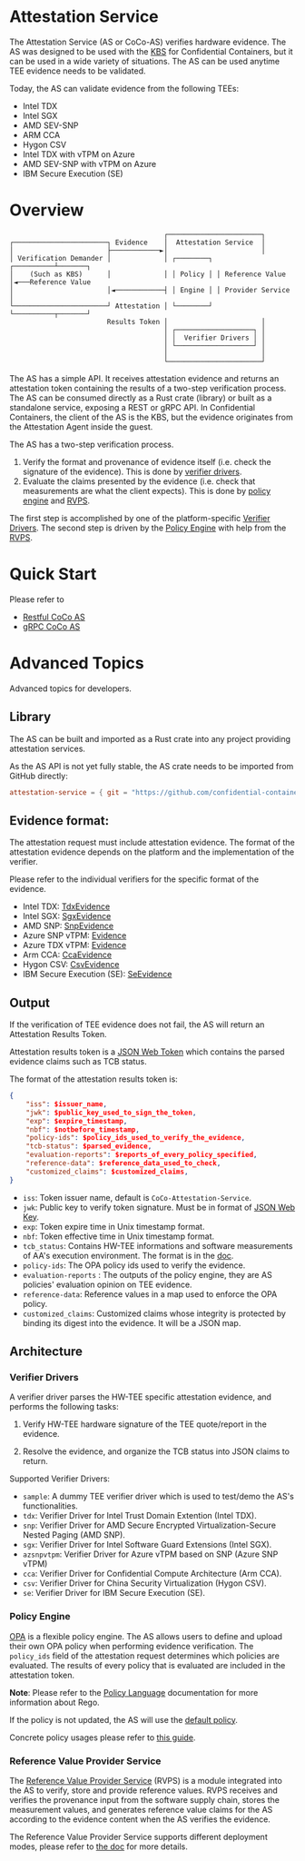 # Attestation Service

The Attestation Service (AS or CoCo-AS) verifies hardware evidence.
The AS was designed to be used with the [KBS](../kbs) for Confidential Containers,
but it can be used in a wide variety of situations.
The AS can be used anytime TEE evidence needs to be validated.

Today, the AS can validate evidence from the following TEEs:
- Intel TDX
- Intel SGX
- AMD SEV-SNP
- ARM CCA
- Hygon CSV
- Intel TDX with vTPM on Azure
- AMD SEV-SNP with vTPM on Azure
- IBM Secure Execution (SE)

# Overview
```
                                      ┌───────────────────────┐
┌───────────────────────┐ Evidence    │  Attestation Service  │
│                       ├────────────►│                       │
│ Verification Demander │             │ ┌────────┐ ┌──────────┴───────┐
│    (Such as KBS)      │             │ │ Policy │ │ Reference Value  │◄───Reference Value
│                       │◄────────────┤ │ Engine │ │ Provider Service │
└───────────────────────┘ Attestation │ └────────┘ └──────────┬───────┘
                        Results Token │                       │
                                      │ ┌───────────────────┐ │
                                      │ │  Verifier Drivers │ │
                                      │ └───────────────────┘ │
                                      │                       │
                                      └───────────────────────┘
```

The AS has a simple API. It receives attestation evidence and returns an attestation token
containing the results of a two-step verification process.
The AS can be consumed directly as a Rust crate (library) or built as a standalone service,
exposing a REST or gRPC API.
In Confidential Containers, the client of the AS is the KBS, but the evidence originates
from the Attestation Agent inside the guest.

The AS has a two-step verification process.

1. Verify the format and provenance of evidence itself (i.e. check the signature of the evidence). This is done by [verifier drivers](#verifier-drivers).
2. Evaluate the claims presented by the evidence (i.e. check that measurements are what the client expects). This is done by [policy engine](#policy-engine) and [RVPS](#reference-value-provider-service).

The first step is accomplished by one of the platform-specific [Verifier Drivers](#verifier-drivers).
The second step is driven by the [Policy Engine](#policy-engine) with help from the [RVPS](#reference-value-provider-service).

# Quick Start

Please refer to
- [Restful CoCo AS](docs/restful-as.md#quick-start)
- [gRPC CoCo AS](docs/grpc-as.md#quick-start)

# Advanced Topics 

Advanced topics for developers.

## Library

The AS can be built and imported as a Rust crate into any project providing attestation services.

As the AS API is not yet fully stable, the AS crate needs to be imported from GitHub directly:

```toml
attestation-service = { git = "https://github.com/confidential-containers/trustee" }
```

## Evidence format:

The attestation request must include attestation evidence.
The format of the attestation evidence depends on the platform
and the implementation of the verifier.

Please refer to the individual verifiers for the specific format of the evidence.
- Intel TDX: [TdxEvidence](./verifier/src/tdx/mod.rs)
- Intel SGX: [SgxEvidence](./verifier/src/sgx/mod.rs)
- AMD SNP: [SnpEvidence](./verifier/src/snp/mod.rs)
- Azure SNP vTPM: [Evidence](./verifier/src/az_snp_vtpm/mod.rs)
- Azure TDX vTPM: [Evidence](./verifier/src/az_tdx_vtpm/mod.rs)
- Arm CCA: [CcaEvidence](./verifier/src/cca/mod.rs)
- Hygon CSV: [CsvEvidence](./verifier/src/csv/mod.rs)
- IBM Secure Execution (SE): [SeEvidence](./verifier/src/se/mod.rs)

## Output

If the verification of TEE evidence does not fail, the AS will return an Attestation Results Token.

Attestation results token is a [JSON Web Token](https://datatracker.ietf.org/doc/html/rfc7519) which contains the parsed evidence claims such as TCB status.

The format of the attestation results token is:

```json
{
    "iss": $issuer_name,
    "jwk": $public_key_used_to_sign_the_token,
    "exp": $expire_timestamp,
    "nbf": $notbefore_timestamp,
    "policy-ids": $policy_ids_used_to_verify_the_evidence,
    "tcb-status": $parsed_evidence,
    "evaluation-reports": $reports_of_every_policy_specified,
    "reference-data": $reference_data_used_to_check,
    "customized_claims": $customized_claims,
}
```

* `iss`: Token issuer name, default is `CoCo-Attestation-Service`.
* `jwk`: Public key to verify token signature. Must be in format of [JSON Web Key](https://datatracker.ietf.org/doc/html/rfc7517).
* `exp`: Token expire time in Unix timestamp format.
* `nbf`: Token effective time in Unix timestamp format.
* `tcb_status`: Contains HW-TEE informations and software measurements of AA's execution environment. The format is in the [doc](./docs/parsed_claims.md).
* `policy-ids`: The OPA policy ids used to verify the evidence.
* `evaluation-reports` : The outputs of the policy engine, they are AS policies' evaluation opinion on TEE evidence.
* `reference-data`: Reference values in a map used to enforce the OPA policy.
* `customized_claims`: Customized claims whose integrity is protected by binding its digest into the evidence. It will be a JSON map.

## Architecture

### Verifier Drivers

A verifier driver parses the HW-TEE specific attestation evidence, and performs the following tasks:

1. Verify HW-TEE hardware signature of the TEE quote/report in the evidence.

2. Resolve the evidence, and organize the TCB status into JSON claims to return.

Supported Verifier Drivers:

- `sample`: A dummy TEE verifier driver which is used to test/demo the AS's functionalities.
- `tdx`: Verifier Driver for Intel Trust Domain Extention (Intel TDX).
- `snp`: Verifier Driver for AMD Secure Encrypted Virtualization-Secure Nested Paging (AMD SNP).
- `sgx`: Verifier Driver for Intel Software Guard Extensions (Intel SGX).
- `azsnpvtpm`: Verifier Driver for Azure vTPM based on SNP (Azure SNP vTPM)
- `cca`: Verifier Driver for Confidential Compute Architecture (Arm CCA).
- `csv`: Verifier Driver for China Security Virtualization (Hygon CSV).
- `se`: Verifier Driver for IBM Secure Execution (SE).

### Policy Engine

[OPA](https://www.openpolicyagent.org/docs/latest/) is a flexible policy engine.
The AS allows users to define and upload their own OPA policy when performing evidence verification.
The `policy_ids` field of the attestation request determines which policies are evaluated.
The results of every policy that is evaluated are included in the attestation token.

**Note**: Please refer to the [Policy Language](https://www.openpolicyagent.org/docs/latest/policy-language/) documentation for more information about Rego.

If the policy is not updated, the AS will use the [default policy](./attestation-service/src/policy_engine/opa/default_policy.rego).

Concrete policy usages please refer to [this guide](docs/policy.md).

### Reference Value Provider Service

The [Reference Value Provider Service](rvps/README.md) (RVPS) is a module integrated into the AS to verify,
store and provide reference values. RVPS receives and verifies the provenance input from the software supply chain,
stores the measurement values, and generates reference value claims for the AS according to the evidence content when the AS verifies the evidence.

The Reference Value Provider Service supports different deployment modes,
please refer to [the doc](./rvps/README.md#run-mode) for more details.
